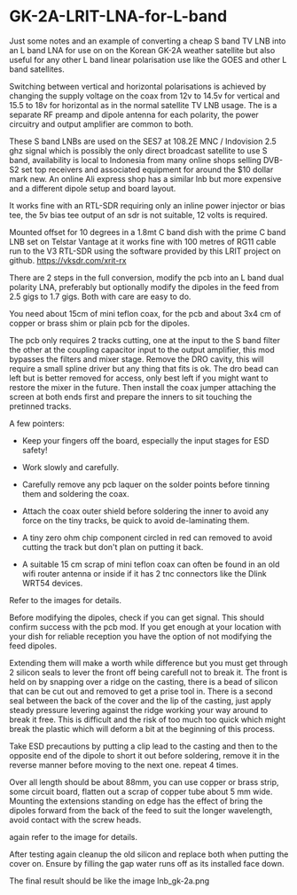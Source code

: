 # GK-2A-LRIT-LNA-for-L-band

Just some notes and an example of converting a cheap S band TV LNB into an L band LNA for use on on the Korean GK-2A weather satellite but also useful for any other L band linear polarisation use like the GOES and other L band satellites.

Switching between vertical and horizontal polarisations is achieved by changing the supply voltage on the coax from 12v to 14.5v for vertical and 15.5 to 18v for horizontal as in the normal satellite TV LNB usage. The is a separate RF preamp and dipole antenna for each polarity, the power circuitry and output amplifier are common to both.

These S band LNBs are used on the SES7 at 108.2E MNC / Indovision 2.5 ghz signal which is possibly the only direct broadcast satellite to use S band, availability is local to Indonesia from many online shops selling DVB-S2 set top receivers and associated equipment for around the $10 dollar mark new. An online Ali express shop has a similar lnb but more expensive and a different dipole setup and board layout.  

It works fine with an RTL-SDR requiring only an inline power injector or bias tee, the 5v bias tee output of an sdr is not suitable, 12 volts is required.

Mounted offset for 10 degrees in a 1.8mt C band dish with the prime C band LNB set on Telstar Vantage at it works fine with 100 metres of RG11 cable run to the V3 RTL-SDR using the software provided by this LRIT project on github. https://vksdr.com/xrit-rx



There are 2 steps in the full conversion, modify the pcb into an L band dual polarity LNA, preferably but optionally modify the dipoles in the feed from 2.5 gigs to 1.7 gigs. Both with care are easy to do.

You need about 15cm of mini teflon coax, for the pcb and about 3x4 cm of copper or brass shim or plain pcb for the dipoles.

The pcb only requires 2 tracks cutting, one at the input to the S band filter the other at the coupling capacitor input to the output amplifier, this mod bypasses the filters and mixer stage. Remove the DRO cavity, this will require a small spline driver but any thing that fits is ok. The dro bead can left but is better removed for access, only best left if you might want to restore the mixer in the future. Then install the coax jumper attaching the screen at both ends first and prepare the inners to sit touching the pretinned tracks. 

A few pointers:

- Keep your fingers off the board, especially the input stages for ESD safety!

- Work slowly and carefully.

- Carefully remove any pcb laquer on the solder points before tinning them and soldering the coax.

- Attach the coax outer shield before soldering the inner to avoid any force on the tiny tracks, be quick to avoid de-laminating them.

- A tiny zero ohm chip component circled in red can removed to avoid cutting the track but don't plan on putting it back.

- A suitable 15 cm scrap of mini teflon coax can often be found in an old wifi router antenna or inside if it has 2 tnc connectors like the Dlink WRT54 devices.

Refer to the images for details.

Before modifying the dipoles, check if you can get signal. This should confirm success with the pcb mod. If you get enough at your location with your dish for reliable reception you have the option of not modifying the feed dipoles.

Extending them will make a worth while difference but you must get through 2 silicon seals to lever the front off being carefull not to break it. The front is held on by snapping over a ridge on the casting, there is a bead of silicon that can be cut out and removed to get a prise tool in. There is a second seal between the back of the cover and the lip of the casting, just apply steady pressure levering against the ridge working your way around to break it free. This is difficult and the risk of too much too quick which  might break the plastic which will deform a bit at the beginning of this process.

Take ESD precautions by putting a clip lead to the casting and then to the opposite end of the dipole to short it out before soldering, remove it in the reverse manner before moving to the next one. repeat 4 times.

Over all length should be about 88mm, you can use copper or brass strip, some circuit board, flatten out a scrap of copper tube about 5 mm wide. Mounting the extensions standing on edge has the effect of bring the dipoles forward from the back of the feed to suit the longer wavelength, avoid contact with the screw heads.

again refer to the image for details.

After testing again cleanup the old silicon and replace both when putting the cover on. Ensure by filling the gap water runs off as its installed face down.

The final result should be like the image lnb_gk-2a.png
